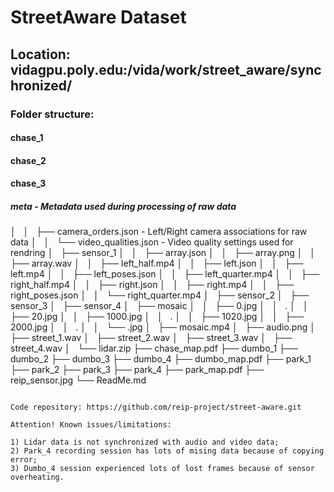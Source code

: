 # StreetAware Dataset

## Location: vidagpu.poly.edu:/vida/work/street_aware/synchronized/


### Folder structure:

#### chase_1
#### chase_2
#### chase_3
##### meta				- Metadata used during processing of raw data
│   │   ├── camera_orders.json	- Left/Right camera associations for raw data
│   │   └── video_qualities.json	- Video quality settings used for rendring
│   ├── sensor_1
│   │   ├── array.json
│   │   ├── array.png
│   │   ├── array.wav
│   │   ├── left_half.mp4
│   │   ├── left.json
│   │   ├── left.mp4
│   │   ├── left_poses.json
│   │   ├── left_quarter.mp4
│   │   ├── right_half.mp4
│   │   ├── right.json
│   │   ├── right.mp4
│   │   ├── right_poses.json
│   │   └── right_quarter.mp4
│   ├── sensor_2
│   ├── sensor_3
│   ├── sensor_4
│   ├── mosaic
│   │   ├── 0.jpg
│   │   .
│   │   ├── 20.jpg
│   │   ├── 1000.jpg
│   │   .
│   │   ├── 1020.jpg
│   │   ├── 2000.jpg
│   │   .
│   │   └── <n>.jpg
│   ├── mosaic.mp4
│   ├── audio.png
│   ├── street_1.wav
│   ├── street_2.wav
│   ├── street_3.wav
│   ├── street_4.wav
│   └── lidar.zip
├── chase_map.pdf
├── dumbo_1
├── dumbo_2
├── dumbo_3
├── dumbo_4
├── dumbo_map.pdf
├── park_1
├── park_2
├── park_3
├── park_4
├── park_map.pdf
├── reip_sensor.jpg
└── ReadMe.md
```

Code repository: https://github.com/reip-project/street-aware.git

Attention! Known issues/limitations:

1) Lidar data is not synchronized with audio and video data;
2) Park_4 recording session has lots of mising data because of copying error;
3) Dumbo_4 session experienced lots of lost frames because of sensor overheating.

